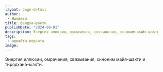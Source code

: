 ```yaml
---
layout: page-detail
author:
 - Яшодеви
title: бандха-шакти
publishDate: "2024-09-01"
description: Энергия иллюзии, омрачения, связывания, синоним майя-шакти и тиродхана-шакти.
tags:
 - адвайта-веданта
image: 
---
```


Энергия иллюзии, омрачения, связывания, синоним майя-шакти и тиродхана-шакти.

